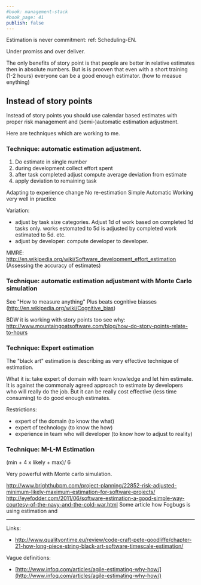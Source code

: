 ```yaml
---
#book: management-stack
#book_page: 41
publish: false
---
```


Estimation is never commitment: ref: Scheduling-EN.

Under promiss and over deliver.

The only benefits of story point is that people are better in relative estimates then in absolute numbers. But is is prooven that even with a short training (1-2 hours) everyone can be a good enough estimator. (how to measue enything)

Instead of story points
-------------------------

Instead of story points you should use calendar based estimates with proper risk management and (semi-)automatic estimation adjustment.


Here are techniques which are working to me.


### Technique: automatic estimation adjustment.

1. Do estimate in single number
2. during development collect effort spent
3. after task completed adjust compute average deviation from estimate
4. apply deviation to remaining task

Adapting to experience change
No re-estimation
Simple
Automatic
Working very well in practice


Variation:
- adjust by task size categories. Adjust 1d of work based on completed 1d tasks only. works estomated to 5d is adjusted by completed work estimated to 5d. etc.
- adjust by developer: compute developer to developer.


MMRE: http://en.wikipedia.org/wiki/Software_development_effort_estimation (Assessing the accuracy of estimates)

### Technique: automatic estimation adjustment with Monte Carlo simulation

See "How to measure anything"
Plus beats cognitive biasses (http://en.wikipedia.org/wiki/Cognitive_bias)

BDW it is working with story points too see why: http://www.mountaingoatsoftware.com/blog/how-do-story-points-relate-to-hours

### Technique: Expert estimation

The "black art" estimation is describing as very effective technique of estimation. 

What it is: take expert of domain with team knowledge and let him estimate. It is against the commonaly agreed approach to estimate by developers who will really do the job. But it can be really cost effective (less time consuming) to do good enough estimates. 

Restrictions:

- expert of the domain (to know the what)
- expert of technology (to know the how)
- experience in team who will developer (to know how to adjust to reality)

### Technique: M-L-M Estimation

(min + 4 x likely + max)/ 6

Very powerful with Monte carlo simulation.

http://www.brighthubpm.com/project-planning/22852-risk-adjusted-minimum-likely-maximum-estimation-for-software-projects/
http://eyefodder.com/2011/06/software-estimation-a-good-simple-way-courtesy-of-the-navy-and-the-cold-war.html
Some article how Fogbugs is using estimation and

-------------

Links:

- http://www.qualityontime.eu/review/code-craft-pete-goodliffe/chapter-21-how-long-piece-string-black-art-software-timescale-estimation/





Vague definitions:

- [http://www.infoq.com/articles/agile-estimating-why-how/](http://www.infoq.com/articles/agile-estimating-why-how/)
